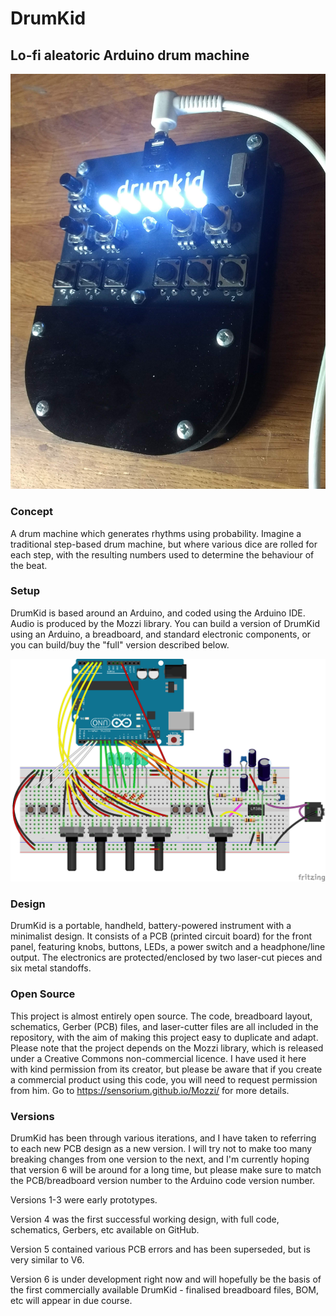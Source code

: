 # DrumKid
## Lo-fi aleatoric Arduino drum machine

![DrumKid](v4/misc/drumkid1.jpg?raw=true "DrumKid")

### Concept
A drum machine which generates rhythms using probability. Imagine a traditional step-based drum machine, but where various dice are rolled for each step, with the resulting numbers used to determine the behaviour of the beat.

### Setup
DrumKid is based around an Arduino, and coded using the Arduino IDE. Audio is produced by the Mozzi library. You can build a version of DrumKid using an Arduino, a breadboard, and standard electronic components, or you can build/buy the "full" version described below.

![Breadboard layout](v4/breadboard/drumkid%20breadboard.png?raw=true "Breadboard layout")

### Design
DrumKid is a portable, handheld, battery-powered instrument with a minimalist design. It consists of a PCB (printed circuit board) for the front panel, featuring knobs, buttons, LEDs, a power switch and a headphone/line output. The electronics are protected/enclosed by two laser-cut pieces and six metal standoffs.

### Open Source
This project is almost entirely open source. The code, breadboard layout, schematics, Gerber (PCB) files, and laser-cutter files are all included in the repository, with the aim of making this project easy to duplicate and adapt. Please note that the project depends on the Mozzi library, which is released under a Creative Commons non-commercial licence. I have used it here with kind permission from its creator, but please be aware that if you create a commercial product using this code, you will need to request permission from him. Go to <https://sensorium.github.io/Mozzi/> for more details.

### Versions
DrumKid has been through various iterations, and I have taken to referring to each new PCB design as a new version. I will try not to make too many breaking changes from one version to the next, and I'm currently hoping that version 6 will be around for a long time, but please make sure to match the PCB/breadboard version number to the Arduino code version number.

Versions 1-3 were early prototypes.

Version 4 was the first successful working design, with full code, schematics, Gerbers, etc available on GitHub.

Version 5 contained various PCB errors and has been superseded, but is very similar to V6.

Version 6 is under development right now and will hopefully be the basis of the first commercially available DrumKid - finalised breadboard files, BOM, etc will appear in due course.